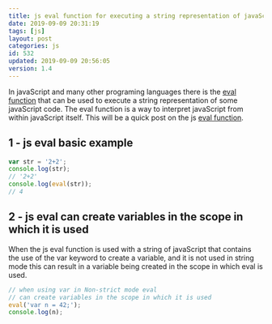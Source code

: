 ```yaml
---
title: js eval function for executing a string representation of javaScript
date: 2019-09-09 20:31:19
tags: [js]
layout: post
categories: js
id: 532
updated: 2019-09-09 20:56:05
version: 1.4
---
```


In javaScript and many other programing languages there is the [eval function](https://en.wikipedia.org/wiki/Eval) that can be used to execute a string representation of some javaScript code. The eval function is a way to interpret javaScript from within javaScript itself. This will be a quick post on the js [eval function](https://developer.mozilla.org/en-US/docs/Web/JavaScript/Reference/Global_Objects/eval).

<!-- more -->

## 1 - js eval basic example

```js
var str = '2+2';
console.log(str);
// '2+2'
console.log(eval(str));
// 4
```

## 2 - js eval can create variables in the scope in which it is used

When the js eval function is used with a string of javaScript that contains the use of the var keyword to create a variable, and it is not used in string mode this can result in a variable being created in the scope in which eval is used.

```js
// when using var in Non-strict mode eval
// can create variables in the scope in which it is used
eval('var n = 42;');
console.log(n);
```